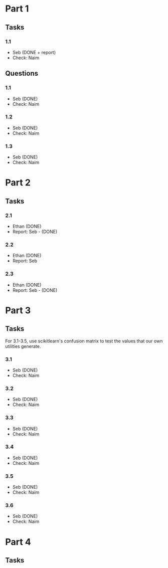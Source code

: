 # Part 1

## Tasks

### 1.1
* Seb (DONE + report)
* Check: Naim

## Questions

### 1.1
* Seb (DONE)
* Check: Naim

### 1.2
* Seb (DONE)
* Check: Naim

### 1.3
* Seb (DONE)
* Check: Naim

# Part 2

## Tasks

### 2.1 
* Ethan (DONE)
* Report: Seb - (DONE)

### 2.2 
* Ethan (DONE)
* Report: Seb 

### 2.3
* Ethan (DONE)
* Report: Seb - (DONE)

# Part 3

## Tasks 
For 3.1-3.5, use scikitlearn's confusion matrix to test the values that our own utilities generate.

### 3.1
* Seb (DONE)
* Check: Naim

### 3.2
* Seb (DONE)
* Check: Naim

### 3.3
* Seb (DONE)
* Check: Naim

### 3.4
* Seb (DONE)
* Check: Naim

### 3.5
* Seb (DONE)
* Check: Naim

### 3.6
* Seb (DONE)
* Check: Naim

# Part 4

## Tasks

